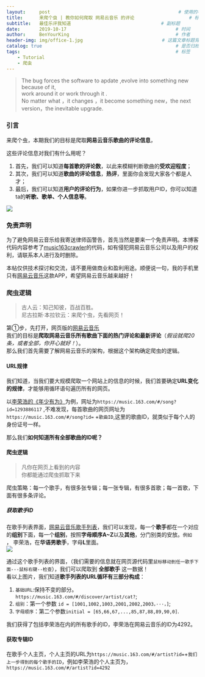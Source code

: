 ```yaml
---
layout:     post                                               # 使用的布局（不需要改）
title:      来爬个虫 | 教你如何爬取 网易云音乐 的评论                    # 标题 
subtitle:   最佳乐评我知道                                 # 副标题
date:       2019-10-17                                        # 时间
author:     BenYourKing                                       # 作者
header-img: img/office-1.jpg                             # 这篇文章标题背景图片
catalog: true                                                 # 是否归档
tags:                                                         # 标签
    - Tutorial
    - 爬虫
---
```



> The bug forces the software to apdate ,evolve into something new because of it,               
> work around it or work through it .                   
> No matter what ，it changes ，it become something new，the next version，the inevitable upgrade.              


### 引言 

来爬个虫，本期我们的目标是爬取**网易云音乐歌曲的评论信息**，            

这些评论信息对我们有什么用呢？             
1. 首先，我们可以知道**每首歌的评论数**，以此来模糊判断歌曲的**受欢迎程度**；
2. 其次，我们可以知道**歌曲的评论信息**，**热评**，里面你会发现大家各个都是人才； 
3. 最后，我们可以知道**用户的评论行为**，如果你进一步抓取用户ID，你可以知道ta的**听歌、歌单、个人信息等**。

![](https://ftp.bmp.ovh/imgs/2019/10/f012fc8f8528d478.jpg)

### 免责声明

为了避免网易云音乐给我寄送律师函警告，首先当然是要来一个免责声明。本博客代码内容参考了[music163crawler](https://github.com/RitterHou/music-163)的代码，如有侵犯网易云音乐公司以及用户的权利，请联系本人进行及时删除。      
   
本帖仅供技术探讨和交流，请不要用做商业和盈利用途。顺便说一句，我的手机里只有[网易云音乐](https://music.163.com)这款APP，希望网易云音乐越来越好！   


### 爬虫逻辑
            
> 古人云：知己知彼，百战百胜。     
> 尼古拉斯·本拉钦云：来爬个虫，先看网页！      
        
             
第①步，先打开，网页版的[网易云音乐](https://music.163.com)                         
我们的目标是**爬取网易云音乐所有歌曲下面的热门评论和最新评论**（*假设就爬20条，或者全部，你开心就好！*）。           
那么我们首先需要了解网易云音乐的架构，根据这个架构确定爬虫的逻辑。          
            
#### URL规律

我们知道，当我们要大规模爬取一个网站上的信息的时候，我们首要确定**URL变化的规律**，才能够用循环语句遍历所有的网页。           
                
以[李荣浩的《年少有为》](https://music.163.com/#/song?id=1293886117)为例，网址为`https://music.163.com/#/song?id=1293886117` ,不难发现，每首歌曲的网页网址为`https://music.163.com/#/song?id=` +`歌曲ID`,这里的歌曲ID，就类似于每个人的身份证号一样。
                
那么我们**如何知道所有全部歌曲的ID呢？**             
        
#### 爬虫逻辑
        
> 凡你在网页上看到的内容    
> 你都能通过爬虫抓取下来     
        
        
爬虫策略：每一个歌手，有很多张专辑；每一张专辑，有很多首歌；每一首歌，下面有很多条评论。     

##### 获取歌手ID

在歌手列表界面，[网易云音乐歌手列表](https://music.163.com/#/discover/artist)，我们可以发现，每一个**歌手**都在一个对应的**组别**下面，每一个**组别**，按照**字母顺序A~Z**以及**其他**，分门别类的安放。`例如` ， 李荣浩，在**华语男歌手**，字母**L**里面。         
![](https://ftp.bmp.ovh/imgs/2019/10/05dce08288f2e6cc.png)
            
通过这个歌手列表的界面，（我们需要的信息就在网页源代码里`鼠标移动到任一歌手下面---鼠标右键--检查`），我们可以爬取到 **全部歌手** 这一数据！          
看以上图片，我们知道**歌手列表的URL循环有三部分构成**：     
        
1. `基础URL`:保持不变的部分。`https://music.163.com/#/discover/artist/cat?`;      
2. `组别`：第一个参数 `id = [1001,1002,1003,2001,2002,2003，···，]`;          
3. `字母顺序`：第二个参数`initial = [65,66,67,...,85,87,88,89,90,0]`.         

我们获得了包括李荣浩在内的所有歌手的ID，李荣浩在网易云音乐的ID为4292。

#### 获取专辑ID

在歌手个人主页，个人主页的URL为`https://music.163.com/#/artist?id=`+`我们上一步得到的每个歌手的ID`，例如李荣浩的个人主页为，`https://music.163.com/#/artist?id=4292`                

            









     


















































































